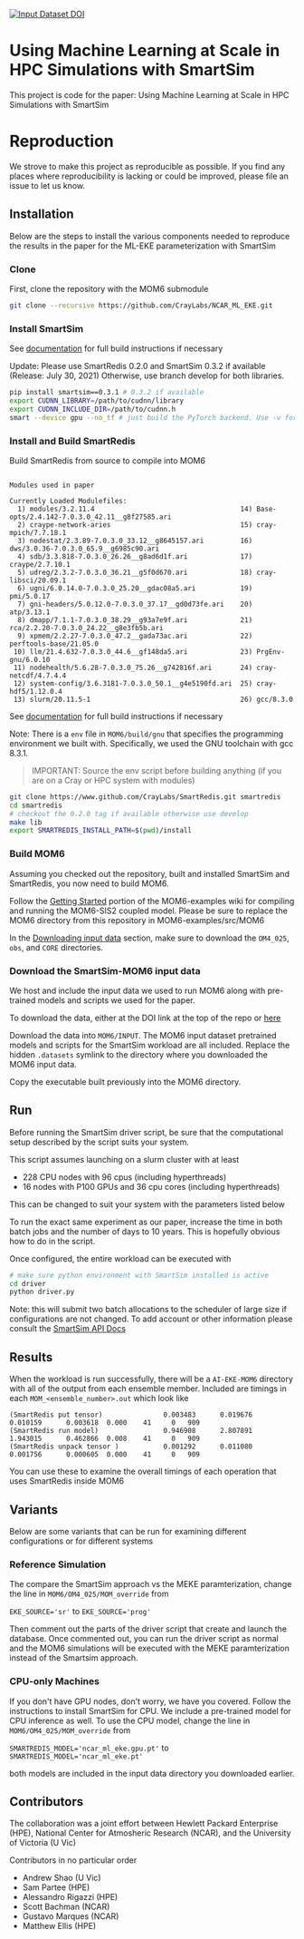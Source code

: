 

[![Input Dataset DOI](https://zenodo.org/badge/DOI/10.5281/zenodo.4682270.svg)](https://doi.org/10.5281/zenodo.4682270)

# Using Machine Learning at Scale in HPC Simulations with SmartSim

This project is code for the paper: Using Machine Learning at Scale in HPC Simulations with SmartSim

# Reproduction

We strove to make this project as reproducible as possible. If you find any places where
reproducibility is lacking or could be improved, please file an issue to let us know.

## Installation

Below are the steps to install the various components needed to reproduce the
results in the paper for the ML-EKE parameterization with SmartSim

### Clone

First, clone the repository with the MOM6 submodule

```bash
git clone --recursive https://github.com/CrayLabs/NCAR_ML_EKE.git
```

### Install SmartSim

See [documentation](https://www.craylabs.org/docs/installation.html) for full build instructions if necessary

Update: Please use SmartRedis 0.2.0 and SmartSim 0.3.2 if available (Release: July 30, 2021)
Otherwise, use branch develop for both libraries.

```bash
pip install smartsim==0.3.1 # 0.3.2 if available
export CUDNN_LIBRARY=/path/to/cudnn/library
export CUDNN_INCLUDE_DIR=/path/to/cudnn.h
smart --device gpu --no_tf # just build the PyTorch backend. Use -v for verbose mode
```

### Install and Build SmartRedis

Build SmartRedis from source to compile into MOM6

```text

Modules used in paper

Currently Loaded Modulefiles:
  1) modules/3.2.11.4                                    14) Base-opts/2.4.142-7.0.3.0_42.11__g8f27585.ari
  2) craype-network-aries                                15) cray-mpich/7.7.18.1
  3) nodestat/2.3.89-7.0.3.0_33.12__g8645157.ari         16) dws/3.0.36-7.0.3.0_65.9__g6985c90.ari
  4) sdb/3.3.818-7.0.3.0_26.26__g8ad6d1f.ari             17) craype/2.7.10.1
  5) udreg/2.3.2-7.0.3.0_36.21__g5f0d670.ari             18) cray-libsci/20.09.1
  6) ugni/6.0.14.0-7.0.3.0_25.20__gdac08a5.ari           19) pmi/5.0.17
  7) gni-headers/5.0.12.0-7.0.3.0_37.17__gd0d73fe.ari    20) atp/3.13.1
  8) dmapp/7.1.1-7.0.3.0_38.29__g93a7e9f.ari             21) rca/2.2.20-7.0.3.0_24.22__g8e3fb5b.ari
  9) xpmem/2.2.27-7.0.3.0_47.2__gada73ac.ari             22) perftools-base/21.05.0
 10) llm/21.4.632-7.0.3.0_44.6__gf148da5.ari             23) PrgEnv-gnu/6.0.10
 11) nodehealth/5.6.28-7.0.3.0_75.26__g742816f.ari       24) cray-netcdf/4.7.4.4
 12) system-config/3.6.3181-7.0.3.0_50.1__g4e5190fd.ari  25) cray-hdf5/1.12.0.4
 13) slurm/20.11.5-1                                     26) gcc/8.3.0
```

See [documentation](https://www.craylabs.org/docs/installation.html) for full build instructions if necessary

Note: There is a ``env`` file in ``MOM6/build/gnu`` that specifies
the programming environment we built with. Specifically, we used
the GNU toolchain with gcc 8.3.1.

 > IMPORTANT: Source the env script before building anything (if you are on a Cray or HPC system with modules)

```bash
git clone https://www.github.com/CrayLabs/SmartRedis.git smartredis
cd smartredis
# checkout the 0.2.0 tag if available otherwise use develop
make lib
export SMARTREDIS_INSTALL_PATH=$(pwd)/install
```

### Build MOM6

Assuming you checked out the repository, built and installed
SmartSim and SmartRedis, you now need to build MOM6.

Follow the [Getting Started](https://github.com/NOAA-GFDL/MOM6-examples/wiki/Getting-started)
portion of the MOM6-examples wiki for compiling and running the
MOM6-SIS2 coupled model. Please be sure to replace the MOM6 directory
from this repository in MOM6-examples/src/MOM6

In the
[Downloading input data](https://github.com/NOAA-GFDL/MOM6-examples/wiki/Getting-started#downloading-input-data)
section, make sure to download the ``OM4_025``, ``obs``, and ``CORE``
directories.

### Download the SmartSim-MOM6 input data

We host and include the input data we used to run MOM6 along with
pre-trained models and scripts we used for the paper.

To download the data, either at the DOI link at the top
of the repo or [here](https://doi.org/10.5281/zenodo.4682270)

Download the data into ``MOM6/INPUT``. The MOM6 input dataset
pretrained models and scripts for the SmartSim workload are all
included. Replace the hidden ``.datasets`` symlink to the directory
where you downloaded the MOM6 input data.

Copy the executable built previously into the MOM6 directory.

## Run

Before running the SmartSim driver script, be sure that
the computational setup described by the script suits your
system. 

This script assumes launching on a slurm cluster
with at least
   - 228 CPU nodes with 96 cpus (including hyperthreads)
   - 16 nodes with P100 GPUs and 36 cpu cores (including hyperthreads)

This can be changed to suit your system with the parameters
listed below

To run the exact same experiment as our paper, increase
the time in both batch jobs and the number of days
to 10 years. This is hopefully obvious how to do in the
script.

Once configured, the entire workload can be executed with

```bash
# make sure python environment with SmartSim installed is active
cd driver
python driver.py
```

Note: this will submit two batch allocations to the scheduler
of large size if configurations are not changed. To add account
or other information please consult the [SmartSim API Docs](https://www.craylabs.org/build/html/api/smartsim_api.html#smartsim-api)

## Results

When the workload is run successfully, there will be a 
``AI-EKE-MOM6`` directory with all of the output from each
ensemble member. Included are timings in each ``MOM_<ensemble_number>.out``
which look like

```text
(SmartRedis put tensor)               0.003483      0.019676      0.010159      0.003618  0.000    41     0   909
(SmartRedis run model)                0.946908      2.807891      1.943015      0.462866  0.008    41     0   909
(SmartRedis unpack tensor )           0.001292      0.011080      0.001756      0.000605  0.000    41     0   909
```
You can use these to examine the overall timings of each operation that uses 
SmartRedis inside MOM6

## Variants

Below are some variants that can be run for examining different
configurations or for different systems

### Reference Simulation

The compare the SmartSim approach vs the MEKE paramterization, 
change the line in ``MOM6/OM4_025/MOM_override`` from

``EKE_SOURCE='sr'``
to 
``EKE_SOURCE='prog'``

Then comment out the parts of the driver script that create
and launch the database. Once commented out, you can run the
driver script as normal and the MOM6 simulations will be
executed with the MEKE paramterization instead of the
Smartsim approach.

### CPU-only Machines

If you don't have GPU nodes, don't worry, we have you covered.
Follow the instructions to install SmartSim for CPU. We include
a pre-trained model for CPU inference as well. To use the CPU
model, change the line in ``MOM6/OM4_025/MOM_override`` from

``SMARTREDIS_MODEL='ncar_ml_eke.gpu.pt'``
to
``SMARTREDIS_MODEL='ncar_ml_eke.pt'``

both models are included in the input data directory you downloaded
earlier.


## Contributors

The collaboration was a joint effort between Hewlett Packard Enterprise (HPE),
National Center for Atmosheric Research (NCAR), and the University of Victoria (U Vic)

Contributors in no particular order

 - Andrew Shao (U Vic)
 - Sam Partee (HPE)
 - Alessandro Rigazzi (HPE)
 - Scott Bachman (NCAR)
 - Gustavo Marques (NCAR)
 - Matthew Ellis (HPE)

